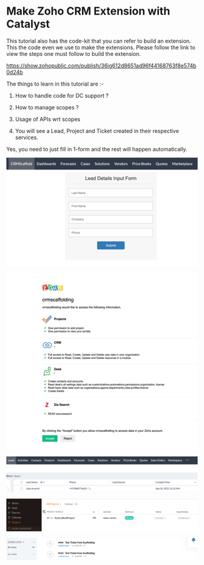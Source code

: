 # Make Zoho CRM Extension with Catalyst

This tutorial also has the code-kit that you can refer to build an extension. This the code even we use to make the extensions.
Please follow the link to view the steps one must follow to build the extension.

https://show.zohopublic.com/publish/36ig612d8651ad96f44168763f8e574b0d24b

The things to learn in this tutorial  are :- 

1. How to handle code for DC support ?

2. How to manage scopes ?

3. Usage of APIs wrt scopes 

4. You will see a Lead, Project and Ticket created in their respective services.

Yes, you need to just fill in 1-form and the rest will happen automatically.


![alt text](https://github.com/shankar-tester901/Make-Zoho-CRM-Extension-with-Catalyst/blob/main/scaffold.png)

![alt text](https://github.com/shankar-tester901/Make-Zoho-CRM-Extension-with-Catalyst/blob/main/scaffolding2.png)

![alt text](https://github.com/shankar-tester901/Make-Zoho-CRM-Extension-with-Catalyst/blob/main/scaffold-leads.png)


![alt text](https://github.com/shankar-tester901/Make-Zoho-CRM-Extension-with-Catalyst/blob/main/scaffold-project1.png)


![alt text](https://github.com/shankar-tester901/Make-Zoho-CRM-Extension-with-Catalyst/blob/main/scaffold-tickets1.png)
